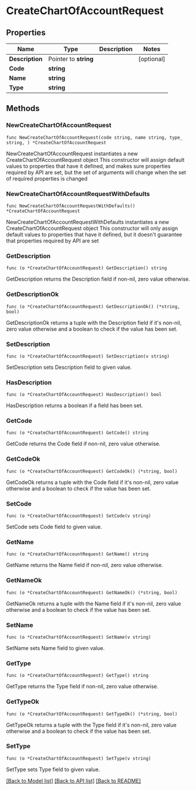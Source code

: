 # CreateChartOfAccountRequest

## Properties

Name | Type | Description | Notes
------------ | ------------- | ------------- | -------------
**Description** | Pointer to **string** |  | [optional] 
**Code** | **string** |  | 
**Name** | **string** |  | 
**Type** | **string** |  | 

## Methods

### NewCreateChartOfAccountRequest

`func NewCreateChartOfAccountRequest(code string, name string, type_ string, ) *CreateChartOfAccountRequest`

NewCreateChartOfAccountRequest instantiates a new CreateChartOfAccountRequest object
This constructor will assign default values to properties that have it defined,
and makes sure properties required by API are set, but the set of arguments
will change when the set of required properties is changed

### NewCreateChartOfAccountRequestWithDefaults

`func NewCreateChartOfAccountRequestWithDefaults() *CreateChartOfAccountRequest`

NewCreateChartOfAccountRequestWithDefaults instantiates a new CreateChartOfAccountRequest object
This constructor will only assign default values to properties that have it defined,
but it doesn't guarantee that properties required by API are set

### GetDescription

`func (o *CreateChartOfAccountRequest) GetDescription() string`

GetDescription returns the Description field if non-nil, zero value otherwise.

### GetDescriptionOk

`func (o *CreateChartOfAccountRequest) GetDescriptionOk() (*string, bool)`

GetDescriptionOk returns a tuple with the Description field if it's non-nil, zero value otherwise
and a boolean to check if the value has been set.

### SetDescription

`func (o *CreateChartOfAccountRequest) SetDescription(v string)`

SetDescription sets Description field to given value.

### HasDescription

`func (o *CreateChartOfAccountRequest) HasDescription() bool`

HasDescription returns a boolean if a field has been set.

### GetCode

`func (o *CreateChartOfAccountRequest) GetCode() string`

GetCode returns the Code field if non-nil, zero value otherwise.

### GetCodeOk

`func (o *CreateChartOfAccountRequest) GetCodeOk() (*string, bool)`

GetCodeOk returns a tuple with the Code field if it's non-nil, zero value otherwise
and a boolean to check if the value has been set.

### SetCode

`func (o *CreateChartOfAccountRequest) SetCode(v string)`

SetCode sets Code field to given value.


### GetName

`func (o *CreateChartOfAccountRequest) GetName() string`

GetName returns the Name field if non-nil, zero value otherwise.

### GetNameOk

`func (o *CreateChartOfAccountRequest) GetNameOk() (*string, bool)`

GetNameOk returns a tuple with the Name field if it's non-nil, zero value otherwise
and a boolean to check if the value has been set.

### SetName

`func (o *CreateChartOfAccountRequest) SetName(v string)`

SetName sets Name field to given value.


### GetType

`func (o *CreateChartOfAccountRequest) GetType() string`

GetType returns the Type field if non-nil, zero value otherwise.

### GetTypeOk

`func (o *CreateChartOfAccountRequest) GetTypeOk() (*string, bool)`

GetTypeOk returns a tuple with the Type field if it's non-nil, zero value otherwise
and a boolean to check if the value has been set.

### SetType

`func (o *CreateChartOfAccountRequest) SetType(v string)`

SetType sets Type field to given value.



[[Back to Model list]](../README.md#documentation-for-models) [[Back to API list]](../README.md#documentation-for-api-endpoints) [[Back to README]](../README.md)


